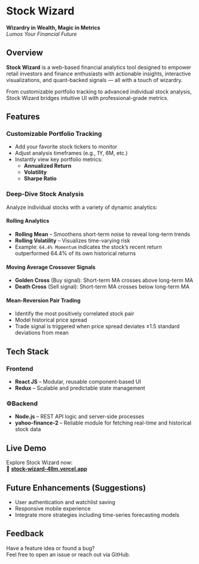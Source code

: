 # Stock Wizard

**Wizardry in Wealth, Magic in Metrics**  
_Lumos Your Financial Future_


## Overview

**Stock Wizard** is a web-based financial analytics tool designed to empower retail investors and finance enthusiasts with actionable insights, interactive visualizations, and quant-backed signals — all with a touch of wizardry.

From customizable portfolio tracking to advanced individual stock analysis, Stock Wizard bridges intuitive UI with professional-grade metrics.


## Features

### Customizable Portfolio Tracking
- Add your favorite stock tickers to monitor
- Adjust analysis timeframes (e.g., 1Y, 6M, etc.)
- Instantly view key portfolio metrics:
  - **Annualized Return**
  - **Volatility**
  - **Sharpe Ratio**

### Deep-Dive Stock Analysis
Analyze individual stocks with a variety of dynamic analytics:

#### Rolling Analytics
- **Rolling Mean** – Smoothens short-term noise to reveal long-term trends
- **Rolling Volatility** – Visualizes time-varying risk
- Example: `64.4% Momentum` indicates the stock’s recent return outperformed 64.4% of its own historical returns

#### Moving Average Crossover Signals
- **Golden Cross** (Buy signal): Short-term MA crosses above long-term MA
- **Death Cross** (Sell signal): Short-term MA crosses below long-term MA

#### Mean-Reversion Pair Trading
- Identify the most positively correlated stock pair
- Model historical price spread
- Trade signal is triggered when price spread deviates ±1.5 standard deviations from mean


## Tech Stack

### Frontend
- **React JS** – Modular, reusable component-based UI
- **Redux** – Scalable and predictable state management

### ⚙Backend
- **Node.js** – REST API logic and server-side processes
- **yahoo-finance-2** – Reliable module for fetching real-time and historical stock data


## Live Demo

Explore Stock Wizard now:  
🔗 **[stock-wizard-4llm.vercel.app](http://stock-wizard-4llm.vercel.app)**


## Future Enhancements (Suggestions)
- User authentication and watchlist saving
- Responsive mobile experience
- Integrate more strategies including time-series forecasting models


## Feedback
Have a feature idea or found a bug?  
Feel free to open an issue or reach out via GitHub.
